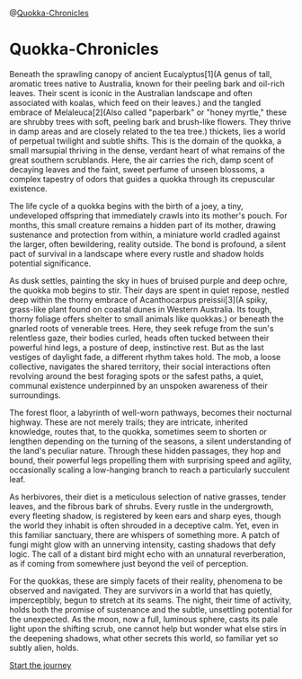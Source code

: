 @[Quokka-Chronicles](0000-quokka-chronicles)
# Quokka-Chronicles

Beneath the sprawling canopy of ancient Eucalyptus[1](A genus of tall, aromatic trees native to Australia, known for their peeling bark and oil-rich leaves. Their scent is iconic in the Australian landscape and often associated with koalas, which feed on their leaves.) and the tangled embrace of Melaleuca[2](Also called "paperbark" or "honey myrtle," these are shrubby trees with soft, peeling bark and brush-like flowers. They thrive in damp areas and are closely related to the tea tree.) thickets, lies a world of perpetual twilight and subtle shifts. This is the domain of the quokka, a small marsupial thriving in the dense, verdant heart of what remains of the great southern scrublands. Here, the air carries the rich, damp scent of decaying leaves and the faint, sweet perfume of unseen blossoms, a complex tapestry of odors that guides a quokka through its crepuscular existence.

The life cycle of a quokka begins with the birth of a joey, a tiny, undeveloped offspring that immediately crawls into its mother's pouch. For months, this small creature remains a hidden part of its mother, drawing sustenance and protection from within, a miniature world cradled against the larger, often bewildering, reality outside. The bond is profound, a silent pact of survival in a landscape where every rustle and shadow holds potential significance.

As dusk settles, painting the sky in hues of bruised purple and deep ochre, the quokka mob begins to stir. Their days are spent in quiet repose, nestled deep within the thorny embrace of Acanthocarpus preissii[3](A spiky, grass-like plant found on coastal dunes in Western Australia. Its tough, thorny foliage offers shelter to small animals like quokkas.) or beneath the gnarled roots of venerable trees. Here, they seek refuge from the sun's relentless gaze, their bodies curled, heads often tucked between their powerful hind legs, a posture of deep, instinctive rest. But as the last vestiges of daylight fade, a different rhythm takes hold. The mob, a loose collective, navigates the shared territory, their social interactions often revolving around the best foraging spots or the safest paths, a quiet, communal existence underpinned by an unspoken awareness of their surroundings.

The forest floor, a labyrinth of well-worn pathways, becomes their nocturnal highway. These are not merely trails; they are intricate, inherited knowledge, routes that, to the quokka, sometimes seem to shorten or lengthen depending on the turning of the seasons, a silent understanding of the land's peculiar nature. Through these hidden passages, they hop and bound, their powerful legs propelling them with surprising speed and agility, occasionally scaling a low-hanging branch to reach a particularly succulent leaf.

As herbivores, their diet is a meticulous selection of native grasses, tender leaves, and the fibrous bark of shrubs. Every rustle in the undergrowth, every fleeting shadow, is registered by keen ears and sharp eyes, though the world they inhabit is often shrouded in a deceptive calm. Yet, even in this familiar sanctuary, there are whispers of something more. A patch of fungi might glow with an unnerving intensity, casting shadows that defy logic. The call of a distant bird might echo with an unnatural reverberation, as if coming from somewhere just beyond the veil of perception.

For the quokkas, these are simply facets of their reality, phenomena to be observed and navigated. They are survivors in a world that has quietly, imperceptibly, begun to stretch at its seams. The night, their time of activity, holds both the promise of sustenance and the subtle, unsettling potential for the unexpected. As the moon, now a full, luminous sphere, casts its pale light upon the shifting scrub, one cannot help but wonder what else stirs in the deepening shadows, what other secrets this world, so familiar yet so subtly alien, holds.

[Start the journey](0001-the-shifting-hunters)
